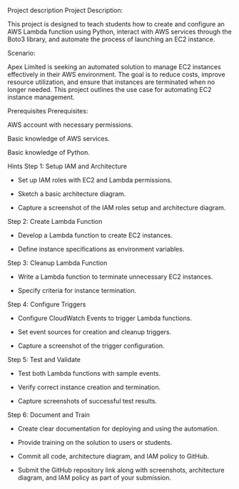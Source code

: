 Project description
Project Description:

This project is designed to teach students how to create and configure an AWS Lambda function using Python, interact with AWS services through the Boto3 library, and automate the process of launching an EC2 instance.

Scenario:

Apex Limited is seeking an automated solution to manage EC2 instances effectively in their AWS environment. The goal is to reduce costs, improve resource utilization, and ensure that instances are terminated when no longer needed. This project outlines the use case for automating EC2 instance management.

Prerequisites
Prerequisites:

AWS account with necessary permissions.

Basic knowledge of AWS services.

Basic knowledge of Python.

Hints
Step 1: Setup IAM and Architecture

- Set up IAM roles with EC2 and Lambda permissions.

- Sketch a basic architecture diagram.

- Capture a screenshot of the IAM roles setup and architecture diagram.

Step 2: Create Lambda Function

- Develop a Lambda function to create EC2 instances.

- Define instance specifications as environment variables.

Step 3: Cleanup Lambda Function

- Write a Lambda function to terminate unnecessary EC2 instances.

- Specify criteria for instance termination.

Step 4: Configure Triggers

- Configure CloudWatch Events to trigger Lambda functions.

- Set event sources for creation and cleanup triggers.

- Capture a screenshot of the trigger configuration.

Step 5: Test and Validate

- Test both Lambda functions with sample events.

- Verify correct instance creation and termination.

- Capture screenshots of successful test results.

Step 6: Document and Train

- Create clear documentation for deploying and using the automation.

- Provide training on the solution to users or students.

- Commit all code, architecture diagram, and IAM policy to GitHub.

- Submit the GitHub repository link along with screenshots, architecture diagram, and IAM policy as part of your submission.
